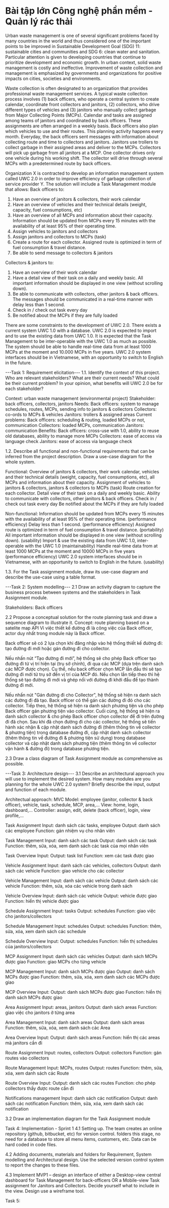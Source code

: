 # Bài tập lớn Công nghệ phần mềm - Quản lý rác thải
Urban waste management is one of several significant problems faced by many countries in the world and thus considered one of the important points to be improved in Sustainable Development Goal (SDG) 11: sustainable cities and communities and SDG 6: clean water and sanitation. Particular attention is given to developing countries that continue to prioritize development and economic growth. In urban context, solid waste management is costly and ineffective. Improvement of waste collection and management is emphasized by governments and organizations for positive impacts on cities, societies and environments.

Waste collection is often designated to an organization that provides professional waste management services. A typical waste collection process involves (1) back officers, who operate a central system to create calendar, coordinate front collectors and janitors, (2) collectors, who drive different types of vehicles and (3) janitors who manually collect garbage from Major Collecting Points (MCPs). Calendar and tasks are assigned among teams of janitors and coordinated by back officers. These assignments are often arranged in a weekly basis. Back officers also plan which vehicles to use and their routes. This planning activity happens every month. Everyday, the back officers sent messages with information about collecting route and time to collectors and janitors. Janitors use trollers to collect garbage in their assigned areas and deliver to the MCPs. Collectors will pick up garbage from all janitors at a MCP. One collector drives only one vehicle during his working shift. The collector will drive through several MCPs with a predetermined route by back officers.

Organization X is contracted to develop an information management system called UWC 2.0 in order to improve efficiency of garbage collection of service provider Y. The solution will include a Task Management module that allows:
Back officers to:
  1. Have an overview of janitors & collectors, their work calendar
  2. Have an overview of vehicles and their technical details (weight, capacity, fuel consumptions, etc)
  3. Have an overview of all MCPs and information about their capacity. Information should be updated from MCPs every 15 minutes with the availability of at least 95% of their operating time.
  4. Assign vehicles to janitors and collectors
  5. Assign janitors and collectors to MCPs (task)
  6. Create a route for each collector. Assigned route is optimized in term of fuel consumption & travel distance.
  7. Be able to send message to collectors & janitors

Collectors & janitors to:
  1. Have an overview of their work calendar
  2. Have a detail view of their task on a daily and weekly basic. All important information should be displayed in one view (without scrolling down). 
  3. Be able to communicate with collectors, other janitors & back officers. The messages should be communicated in a real-time manner with delay less than 1 second.
  4. Check in / check out task every day
  5. Be notified about the MCPs if they are fully loaded
  
There are some constraints to the development of UWC 2.0. There exists a current system UWC 1.0 with a database. UWC 2.0 is expected to import and to use the existing data from UWC 1.0. It is expected that the Task Management to be inter-operable with the UWC 1.0 as much as possible. The system should be able to handle real-time data from at least 1000 MCPs at the moment and 10.000 MCPs in five years. UWC 2.0 system interfaces should be in Vietnamese, with an opportunity to switch to English in the future.

---Task 1: Requirement elicitation---
1.1. Identify the context of this project. Who are relevant stakeholders? What are their current needs? What could be their current problem? In your opinion, what benefits will UWC 2.0 be for each stakeholder?

Context: urban waste management (environmental project)
Stakeholder: back officers, collectors, janitors
Needs:
  Back officers: system to manage schedules, routes, MCPs, sending info to janitors & collectors
  Collectors: co-ords to MCPs & vehicles
  Janitors: trollers & assigned areas
Current problems:
  Back officers: scheduling & routing, loaded MCPs or not, communication
  Collectors: loaded MCPs, communication
  Janitors: communication
Benefits:
  Back officers: cross-use with 1.0, ability to reuse old databases, ability to manage more MCPs
  Collectors: ease of access via language check
  Janitors: ease of access via language check

1.2. Describe all functional and non-functional requirements that can be inferred from the project description. Draw a use-case diagram for the whole system.

Functional:
  Overview of janitors & collectors, their work calendar, vehicles and their technical details (weight, capacity, fuel consumptions, etc), all MCPs and information about their capacity.
  Assignment of vehicles to janitors & collectors, janitors & collectors to MCPs (task)
  Route creation for each collector.
  Detail view of their task on a daily and weekly basic.
  Ability to communicate with collectors, other janitors & back officers.
  Check in / check out task every day
  Be notified about the MCPs if they are fully loaded

Non-functional:
  Information should be updated from MCPs every 15 minutes with the availability of at least 95% of their operating time. (performance efficiency)
  Delay less than 1 second. (performance efficiency)
  Assigned route is optimized in term of fuel consumption & travel distance. (portability)
  All important information should be displayed in one view (without scrolling down). (usability)
  Import & use the existing data from UWC 1.0, inter-operable with the UWC 1.0 (maintainability)
  Handle real-time data from at least 1000 MCPs at the moment and 10000 MCPs in five years (performance efficiency)
  UWC 2.0 system interfaces should be in Vietnamese, with an opportunity to switch to English in the future. (usability)

1.3. For the Task assignment module, draw its use-case diagram and describe the use-case using a table format.

---Task 2: System modelling---
2.1	Draw an activity diagram to capture the business process between systems and the stakeholders in Task Assignment module.

Stakeholders: Back officers

2.2	Propose a conceptual solution for the route planning task and draw a sequence diagram to illustrate it.
Concept: route planning based on a satelite map API
Vì việc thiết kế đường đi là công việc của Back officer, actor duy nhất trong module này là Back officer.

Back officer sẽ có 2 lựa chọn khi đăng nhập vào hệ thống thiết kế đường đi: tạo đường đi mới hoặc gán đường đi cho collector.

Nếu nhấn nút “Tạo đường đi mới”, hệ thống sẽ cho phép Back officer tạo đường đi từ vị trí hiện tại (trụ sở chính), đi qua các MCP (dựa trên danh sách các MCP được chọn). Cụ thể, nếu back officer chọn MCP lần đầu thì sẽ tạo đường đi mới từ trụ sở đến vị trí của MCP đó. Nếu chọn lần tiếp theo thì hệ thống sẽ tạo đường đi mới và ghép nối với đường đi khởi đầu để tạo thành đường đi mới.

Nếu nhấn nút "Gán đường đi cho Collector", hệ thống sẽ hiện ra danh sách các đường đi đã tạo. Back officer có thể gán các đường đi đó cho các collector. Tiếp theo, hệ thống sẽ hiện ra danh sách phương tiện và cho phép Back officer gán phương tiện vào collector. Cuối cùng, hệ thống sẽ hiện ra danh sách collector & cho phép Back officer chọn collector để đi trên đường đi đã chọn. Sau khi đã chọn đường đi cho các collector, hệ thống sẽ tiến hành xác nhận & cập nhật danh sách đường đi (thêm thông tin về collector & phương tiện) trong database đường đi, cập nhật danh sách collector (thêm thông tin về đường đi & phương tiện sử dụng) trong database collector và cập nhật danh sách phương tiện (thêm thông tin về collector vận hành & đường đi) trong database phương tiện.

2.3	Draw a class diagram of Task Assignment module as comprehensive as possible.


---Task 3: Architecture design---
3.1	Describe an architectural approach you will use to implement the desired system. How many modules are you planning for the whole UWC 2.0 system? Briefly describe the input, output and function of each module.

Architectual approach: MVC
Model: employee (janitor, collector & back officer), vehicle, task, schedule, MCP, area,...
View: home, login, dashboard,...
Controller: assign, edit, delete (back officer), login, view profile,...

Task Assignment
Input: danh sách các tasks, employee
Output: danh sách các employee
Function: gán nhiệm vụ cho nhân viên

Task Management
Input: danh sách các task
Output: danh sách các task
Function: thêm, sửa, xóa, xem danh sách các task của mọi nhân viên

Task Overview
Input:
Output: task list
Function: xem các task được giao

Vehicle Assignment
Input: danh sách các vehicles, collectors
Output: danh sách các vehicle
Function: giao vehicle cho các collector

Vehicle Management
Input: danh sách các vehicle
Output: danh sách các vehicle
Function: thêm, sửa, xóa các vehicle trong danh sách

Vehicle Overview
Input: danh sách các vehicle
Output: vehicle được giao
Function: hiển thị vehicle được giao

Schedule Assignment
Input: tasks
Output: schedules
Function: giao việc cho janitors/collectors

Schedule Management
Input: schedules
Output: schedules
Function: thêm, sửa, xóa, xem danh sách các schedule

Schedule Overview
Input:
Output: schedules
Function: hiển thị schedules của janitors/collectors

MCP Assignment
Input: danh sách các vehicles
Output: danh sách MCPs được giao
Function: giao MCPs cho từng vehicle

MCP Management
Input: danh sách MCPs được giao
Output: danh sách MCPs được giao
Function: thêm, sửa, xóa, xem danh sách các MCPs được giao

MCP Overview
Input: 
Output: danh sách MCPs được giao
Function: hiển thị danh sách MCPs được giao

Area Assignment
Input: areas, janitors
Output: danh sách areas
Function: giao việc cho janitors ở từng area

Area Management
Input: danh sách areas
Output: danh sách areas
Function: thêm, sửa, xóa, xem danh sách các Area

Area Overview
Input: 
Output: danh sách areas
Function: hiển thị các areas mà janitors cần đi

Route Assignment
Input: routes, collectors
Output: collectors
Function: gán routes vào collectors 

Route Management
Input: MCPs, routes
Output: routes
Function: thêm, sửa, xóa, xem danh sách các Route

Route Overview
Input: 
Output: danh sách các routes
Function: cho phép collectors thấy được route cần đi

Notifications management
Input: danh sách các notification
Output: danh sách các notification
Function: thêm, sửa, xóa, xem danh sách các notification

3.2	Draw an implementation diagram for the Task Assignment module

Task 4: Implementation - Sprint 1
4.1	Setting up. The team creates an online repository (github, bitbucket, etc) for version control. folders this stage, no need for a database to store all menu items, customers, etc. Data can be hard coded in code files.

4.2	Adding documents, materials and folders for Requirement, System modelling and Architectural design. Use the selected version control system to report the changes to these files.

4.3	Implement MVP1 – design an interface of either a Desktop-view central dashboard for Task Management for back-officers OR a Mobile-view Task assignment for Janitors and Collectors. Decide yourself what to include in the view. Design use a wireframe tool. 

Task 5: